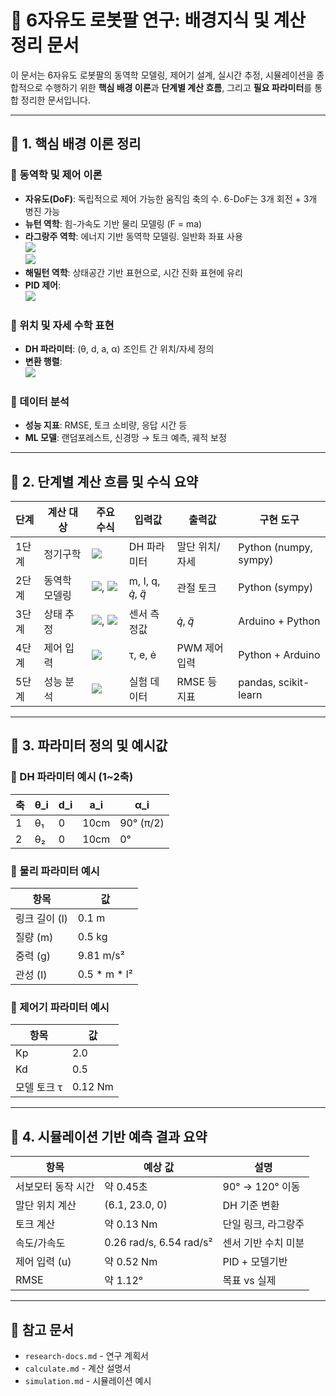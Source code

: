# 📘 6자유도 로봇팔 연구: 배경지식 및 계산 정리 문서

이 문서는 6자유도 로봇팔의 동역학 모델링, 제어기 설계, 실시간 추정, 시뮬레이션을 종합적으로 수행하기 위한 **핵심 배경 이론**과 **단계별 계산 흐름**, 그리고 **필요 파라미터**를 통합 정리한 문서입니다.

---

## 🧠 1. 핵심 배경 이론 정리

### 📌 동역학 및 제어 이론
- **자유도(DoF)**: 독립적으로 제어 가능한 움직임 축의 수. 6-DoF는 3개 회전 + 3개 병진 가능
- **뉴턴 역학**: 힘-가속도 기반 물리 모델링 (F = ma)
- **라그랑주 역학**: 에너지 기반 동역학 모델링. 일반화 좌표 사용  
  ![](https://latex.codecogs.com/svg.image?L%20%3D%20T%20-%20V)  
  ![](https://latex.codecogs.com/svg.image?\tau_i%20%3D%20\frac{d}{dt}\left(\frac{\partial%20L}{\partial%20\dot{q}_i}\right)%20-%20\frac{\partial%20L}{\partial%20q_i})
- **해밀턴 역학**: 상태공간 기반 표현으로, 시간 진화 표현에 유리
- **PID 제어**:  
  ![](https://latex.codecogs.com/svg.image?u%20%3D%20\tau%20%2B%20K_p%20e%20%2B%20K_d%20\dot{e})

### 📌 위치 및 자세 수학 표현
- **DH 파라미터**: (θ, d, a, α) 조인트 간 위치/자세 정의
- **변환 행렬**:  
  ![](https://latex.codecogs.com/svg.image?T_i%20%3D%20R_z(\theta_i)%20\cdot%20T_z(d_i)%20\cdot%20T_x(a_i)%20\cdot%20R_x(\alpha_i))

### 📌 데이터 분석
- **성능 지표**: RMSE, 토크 소비량, 응답 시간 등
- **ML 모델**: 랜덤포레스트, 신경망 → 토크 예측, 궤적 보정

---

## 🧮 2. 단계별 계산 흐름 및 수식 요약

| 단계 | 계산 대상 | 주요 수식 | 입력값 | 출력값 | 구현 도구 |
|------|------------|------------|---------|----------|------------|
| 1단계 | 정기구학 | ![](https://latex.codecogs.com/svg.image?T_i%20%3D%20R_z(\theta_i)T_z(d_i)T_x(a_i)R_x(\alpha_i)) | DH 파라미터 | 말단 위치/자세 | Python (numpy, sympy) |
| 2단계 | 동역학 모델링 | ![](https://latex.codecogs.com/svg.image?L%20%3D%20T%20-%20V), ![](https://latex.codecogs.com/svg.image?\tau%20=%20\frac{d}{dt}(\frac{\partial%20L}{\partial%20\dot{q}})-\frac{\partial%20L}{\partial%20q}) | m, I, q, 𝑞̇, 𝑞̈ | 관절 토크 | Python (sympy) |
| 3단계 | 상태 추정 | ![](https://latex.codecogs.com/svg.image?\dot{q}_i%20=%20\frac{q(t)-q(t-\Delta%20t)}{\Delta%20t}), ![](https://latex.codecogs.com/svg.image?\ddot{q}_i%20=%20\frac{\dot{q}(t)-\dot{q}(t-\Delta%20t)}{\Delta%20t}) | 센서 측정값 | 𝑞̇, 𝑞̈ | Arduino + Python |
| 4단계 | 제어 입력 | ![](https://latex.codecogs.com/svg.image?u%20=%20\tau%20+%20K_p%20e%20+%20K_d%20\dot{e}) | τ, e, ė | PWM 제어 입력 | Python + Arduino |
| 5단계 | 성능 분석 | ![](https://latex.codecogs.com/svg.image?RMSE%20=%20\sqrt{\frac{1}{n}%20\sum(q_{target}-q_{actual})^2}) | 실험 데이터 | RMSE 등 지표 | pandas, scikit-learn |

---

## 🔧 3. 파라미터 정의 및 예시값

### 📍 DH 파라미터 예시 (1~2축)

| 축 | θ_i | d_i | a_i | α_i |
|----|-----|-----|-----|------|
| 1  | θ₁  | 0   | 10cm| 90° (π/2) |
| 2  | θ₂  | 0   | 10cm| 0°       |

### 📍 물리 파라미터 예시

| 항목 | 값         |
|------|------------|
| 링크 길이 (l) | 0.1 m |
| 질량 (m)       | 0.5 kg |
| 중력 (g)       | 9.81 m/s² |
| 관성 (I)       | 0.5 * m * l² |

### 📍 제어기 파라미터 예시

| 항목        | 값      |
|-------------|----------|
| Kp          | 2.0      |
| Kd          | 0.5      |
| 모델 토크 τ | 0.12 Nm  |

---

## 🔬 4. 시뮬레이션 기반 예측 결과 요약

| 항목                 | 예상 값               | 설명 |
|----------------------|------------------------|------|
| 서보모터 동작 시간   | 약 0.45초             | 90° → 120° 이동 |
| 말단 위치 계산       | (6.1, 23.0, 0)         | DH 기준 변환 |
| 토크 계산            | 약 0.13 Nm            | 단일 링크, 라그랑주 |
| 속도/가속도          | 0.26 rad/s, 6.54 rad/s² | 센서 기반 수치 미분 |
| 제어 입력 (u)        | 약 0.52 Nm            | PID + 모델기반 |
| RMSE                 | 약 1.12°              | 목표 vs 실제 |

---

## 📌 참고 문서

- `research-docs.md` - 연구 계획서  
- `calculate.md` - 계산 설명서  
- `simulation.md` - 시뮬레이션 예시  
